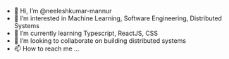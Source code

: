 - 👋 Hi, I’m @neeleshkumar-mannur
- 👀 I’m interested in Machine Learning, Software Engineering, Distributed Systems
- 🌱 I’m currently learning Typescript, ReactJS, CSS
- 💞️ I’m looking to collaborate on building distributed systems
- 📫 How to reach me ...

<!---
neeleshkumar-mannur/neeleshkumar-mannur is a ✨ special ✨ repository because its `README.md` (this file) appears on your GitHub profile.
You can click the Preview link to take a look at your changes.
--->
